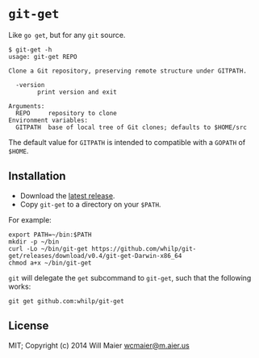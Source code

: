 # `git-get`

Like `go get`, but for any `git` source.

```
$ git-get -h
usage: git-get REPO

Clone a Git repository, preserving remote structure under GITPATH.

  -version
    	print version and exit

Arguments:
  REPO     repository to clone
Environment variables:
  GITPATH  base of local tree of Git clones; defaults to $HOME/src
```

The default value for `GITPATH` is intended to compatible with a `GOPATH` of `$HOME`.

## Installation

- Download the [latest release](https://github.com/whilp/git-get/releases/latest).
- Copy `git-get` to a directory on your `$PATH`.

For example:

```console
export PATH=~/bin:$PATH
mkdir -p ~/bin
curl -Lo ~/bin/git-get https://github.com/whilp/git-get/releases/download/v0.4/git-get-Darwin-x86_64
chmod a+x ~/bin/git-get
```

`git` will delegate the `get` subcommand to `git-get`, such that the following works:

```
git get github.com:whilp/git-get
```

## License

MIT; Copyright (c) 2014 Will Maier <wcmaier@m.aier.us>
